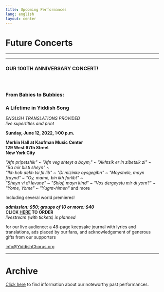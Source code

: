 ```yaml
---
title: Upcoming Performances
lang: english
layout: center
---
```


# Future Concerts

_____

*********

### OUR 100TH ANNIVERSARY CONCERT!
### &nbsp;
### From Babies to Bubbies:
### A Lifetime in Yiddish Song

*ENGLISH TRANSLATIONS PROVIDED*  
*live supertitles and print*

**Sunday, June 12, 2022, 1:00 p.m.**

**Merkin Hall at Kaufman Music Center  
129 West 67th Street  
New York City**

*"Afn pripetshik" ~ "Afn veg shteyt a boym," ~ "Akhtsik er in zibetsik zi" ~ "Ba mir bisti sheyn" ~   
"Ikh hob dekh tsi fil lib" ~ "Di mizinke oysgegibn" ~ "Moyshele, mayn fraynd" ~ "Oy, mame, bin ikh farlibt" ~   
"Sheyn vi di levune" ~  "Shlof, mayn kind" ~ "Vos dergeystu mir di yorn?" ~ "Yome, Yome" ~ "Yugnt-himen"* and more  

Including several world premieres!  

**_admission: $50;  groups of 10 or more: $40_**  
**CLICK [HERE](https://www.kaufmanmusiccenter.org/mch/event/yiddish-philharmonic-chorus-from-babies-to-bubbies/) TO ORDER**  
_livestream (with tickets) is planned_  

for our live audience:  a 48-page keepsake journal with lyrics and translations, ads placed by our fans, and acknowledgement of generous gifts from our supporters  

[info@YiddishChorus.org](mailto:info@yiddishchorus.org)

_____

# Archive

[Click here](concerts_archive.html) to find information about our noteworthy past performances.
